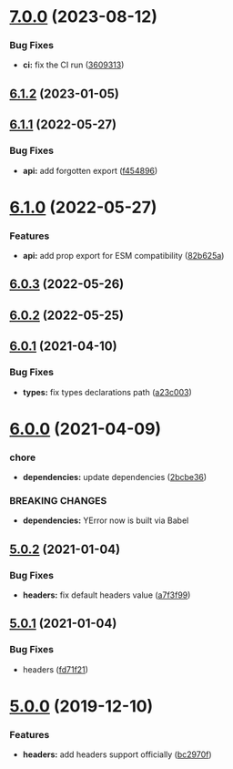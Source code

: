 # [7.0.0](https://github.com/nfroidure/yhttperror/compare/v6.1.2...v7.0.0) (2023-08-12)


### Bug Fixes

* **ci:** fix the CI run ([3609313](https://github.com/nfroidure/yhttperror/commit/360931362c0d55f7d55a75e7c3a9d1f93097298a))



## [6.1.2](https://github.com/nfroidure/yhttperror/compare/v6.1.1...v6.1.2) (2023-01-05)



## [6.1.1](https://github.com/nfroidure/yhttperror/compare/v6.1.0...v6.1.1) (2022-05-27)


### Bug Fixes

* **api:** add forgotten export ([f454896](https://github.com/nfroidure/yhttperror/commit/f454896c115e04def7d11f235c9fdc9a91b8bfc8))



# [6.1.0](https://github.com/nfroidure/yhttperror/compare/v6.0.3...v6.1.0) (2022-05-27)


### Features

* **api:** add prop export for ESM compatibility ([82b625a](https://github.com/nfroidure/yhttperror/commit/82b625a1cf65a40d7e042813931b4edcaf291510))



## [6.0.3](https://github.com/nfroidure/yhttperror/compare/v6.0.2...v6.0.3) (2022-05-26)



## [6.0.2](https://github.com/nfroidure/yhttperror/compare/v6.0.1...v6.0.2) (2022-05-25)



## [6.0.1](https://github.com/SimpliField/yhttperror/compare/v6.0.0...v6.0.1) (2021-04-10)


### Bug Fixes

* **types:** fix types declarations path ([a23c003](https://github.com/SimpliField/yhttperror/commit/a23c003d8d08f5b44c6142f911d492319f1c3851))



# [6.0.0](https://github.com/SimpliField/yhttperror/compare/v5.0.2...v6.0.0) (2021-04-09)


### chore

* **dependencies:** update dependencies ([2bcbe36](https://github.com/SimpliField/yhttperror/commit/2bcbe36c4b0038185debbd12a273e30722cd7cb5))


### BREAKING CHANGES

* **dependencies:** YError now is built via Babel



## [5.0.2](https://github.com/SimpliField/yhttperror/compare/v5.0.1...v5.0.2) (2021-01-04)


### Bug Fixes

* **headers:** fix default headers value ([a7f3f99](https://github.com/SimpliField/yhttperror/commit/a7f3f9998e00f4037ae7aa606c825e51e825975f))



## [5.0.1](https://github.com/SimpliField/yhttperror/compare/v5.0.0...v5.0.1) (2021-01-04)


### Bug Fixes

* headers ([fd71f21](https://github.com/SimpliField/yhttperror/commit/fd71f2101ab89a233f8a4b49b52674c1f892ff0b))



# [5.0.0](https://github.com/SimpliField/yhttperror/compare/v4.0.0...v5.0.0) (2019-12-10)


### Features

* **headers:** add headers support officially ([bc2970f](https://github.com/SimpliField/yhttperror/commit/bc2970fce16f21529b50453c38d39ea011bc6587))



